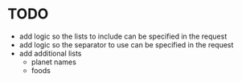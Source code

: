 # TODO

* add logic so the lists to include can be specified in the request
* add logic so the separator to use can be specified in the request
* add additional lists
  - planet names
  - foods
